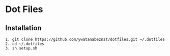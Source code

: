 Dot Files
=========

## Installation
```
1. git clone https://github.com/ywatanabeznzt/dotfiles.git ~/.dotfiles
2. cd ~/.dotfiles
3. sh setup.sh
```
